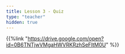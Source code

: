 ```yaml
---
title: Lesson 3 - Quiz
type: "teacher" 
hidden: true
---
```


{{%link "https://drive.google.com/open?id=0B6TNTjwVMgaHWVRKRzhSeFItM0U" %}}
